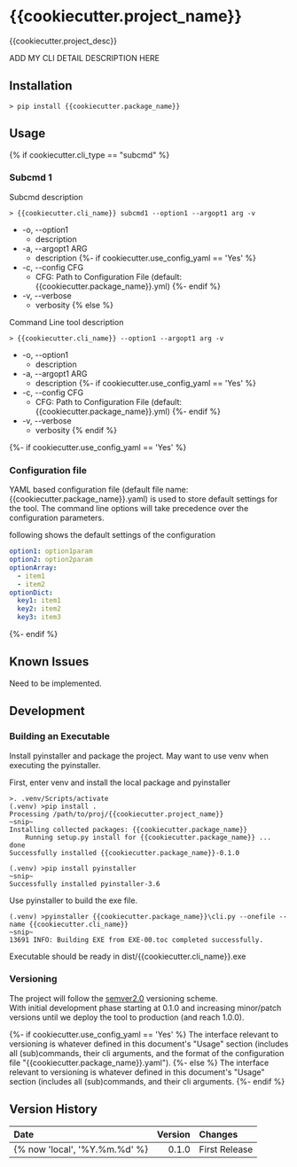 {{cookiecutter.project_name}}
========================================================================

{{cookiecutter.project_desc}}

ADD MY CLI DETAIL DESCRIPTION HERE

Installation
------------------------------------------------------------------------

~~~shell
> pip install {{cookiecutter.package_name}}
~~~

Usage
------------------------------------------------------------------------
{% if cookiecutter.cli_type == "subcmd" %}

### Subcmd 1

Subcmd description

~~~shell
> {{cookiecutter.cli_name}} subcmd1 --option1 --argopt1 arg -v
~~~

* -o, --option1
    * description
* -a, --argopt1 ARG
    * description
{%- if cookiecutter.use_config_yaml == 'Yes' %}
* -c, --config CFG
    * CFG: Path to Configuration File (default: {{cookiecutter.package_name}}.yml)
{%- endif %}
* -v, --verbose
    * verbosity
{% else %}

Command Line tool description

~~~shell
> {{cookiecutter.cli_name}} --option1 --argopt1 arg -v
~~~

* -o, --option1
    * description
* -a, --argopt1 ARG
    * description
{%- if cookiecutter.use_config_yaml == 'Yes' %}
* -c, --config CFG
    * CFG: Path to Configuration File (default: {{cookiecutter.package_name}}.yml)
{%- endif %}
* -v, --verbose
    * verbosity
{% endif %}

{%- if cookiecutter.use_config_yaml == 'Yes' %}
### Configuration file

YAML based configuration file (default file name: {{cookiecutter.package_name}}.yaml)
is used to store default settings for the tool.
The command line options will take precedence over the configuration parameters.

following shows the default settings of the configuration

~~~yaml
option1: option1param
option2: option2param
optionArray:
  - item1
  - item2
optionDict:
  key1: item1
  key2: item2
  key3: item3
~~~
{%- endif %}

Known Issues
------------------------------------------------------------------------

Need to be implemented.

Development
------------------------------------------------------------------------

### Building an Executable

Install pyinstaller and package the project.
May want to use venv when executing the pyinstaller.

First, enter venv and install the local package and pyinstaller

~~~shell
>. .venv/Scripts/activate
(.venv) >pip install .
Processing /path/to/proj/{{cookiecutter.project_name}}
~snip~
Installing collected packages: {{cookiecutter.package_name}}
    Running setup.py install for {{cookiecutter.package_name}} ... done
Successfully installed {{cookiecutter.package_name}}-0.1.0

(.venv) >pip install pyinstaller
~snip~
Successfully installed pyinstaller-3.6
~~~

Use pyinstaller to build the exe file.

~~~shell
(.venv) >pyinstaller {{cookiecutter.package_name}}\cli.py --onefile --name {{cookiecutter.cli_name}}
~snip~
13691 INFO: Building EXE from EXE-00.toc completed successfully.
~~~

Executable should be ready in dist/{{cookiecutter.cli_name}}.exe

### Versioning

The project will follow the [semver2.0](http://semver.org/) versioning scheme.  
With initial development phase starting at 0.1.0 and increasing
minor/patch versions until we deploy the tool to production
(and reach 1.0.0).

{%- if cookiecutter.use_config_yaml == 'Yes' %}
The interface relevant to versioning is whatever defined in this
document's "Usage" section (includes all (sub)commands, their cli arguments,
and the format of the configuration file "{{cookiecutter.package_name}}.yaml").
{%- else %}
The interface relevant to versioning is whatever defined in this
document's "Usage" section (includes all (sub)commands, and their cli arguments.
{%- endif %}

Version History
------------------------------------------------------------------------

Date        | Version   | Changes
:--         | --:       | :--
{% now 'local', '%Y.%m.%d' %}  | 0.1.0     | First Release
